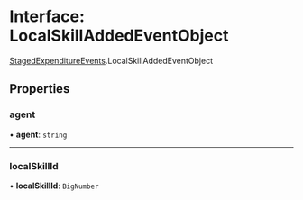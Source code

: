 # Interface: LocalSkillAddedEventObject

[StagedExpenditureEvents](../modules/StagedExpenditureEvents.md).LocalSkillAddedEventObject

## Properties

### agent

• **agent**: `string`

___

### localSkillId

• **localSkillId**: `BigNumber`
